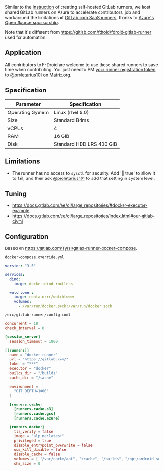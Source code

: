 Similar to the [instruction](<https://gitlab.com/fdroid/wiki/-/wikis/Continuous-Integration-(CI)/Running-self-hosted-GitLab-CI-Runner>) of creating self-hosted GitLab runners, we host shared GitLab runners on Azure to accelerate contributors' job and workaround the limitations of [GitLab.com SaaS runners](https://docs.gitlab.com/ee/ci/runners/), thanks to [Azure's Open Source sponsorship](https://gitlab.com/fdroid/admin/-/issues/296).

Note that it's different from https://gitlab.com/fdroid/fdroid-gitlab-runner used for automation.

## Application

All contributors to F-Droid are welcome to use these shared runners to save time when contributing. You just need to PM [your runner registration token](https://docs.gitlab.com/runner/register/#requirements) to [@proletarius101 on Matrix.org](https://matrix.to/#/@proletarius101:matrix.org).

## Specification

| Parameter        | Specification            |
| ---------------- | ------------------------ |
| Operating System | Linux (rhel 9.0)         |
| Size             | Standard B4ms            |
| vCPUs            | 4                        |
| RAM              | 16 GiB                   |
| Disk             | Standard HDD LRS 400 GiB |

## Limitations

- The runner has no access to `sysctl` for security. Add '|| true' to allow it to fail, and then ask [@proletarius101](https://matrix.to/#/@proletarius101:matrix.org) to add that setting in system level.

## Tuning

- https://docs.gitlab.com/ee/ci/large_repositories/#docker-executor-example
- https://docs.gitlab.com/ee/ci/large_repositories/index.html#our-gitlab-ciyml

## Configuration

Based on https://gitlab.com/TyIsI/gitlab-runner-docker-compose.

`docker-compose.override.yml`

```yaml
version: "3.5"

services:
  dind:
    image: docker:dind-rootless

  watchtower:
    image: containrrr/watchtower
    volumes:
      - /var/run/docker.sock:/var/run/docker.sock
```

`/etc/gitlab-runner/config.toml`

```toml
concurrent = 10
check_interval = 0

[session_server]
  session_timeout = 1800

[[runners]]
  name = "docker-runner"
  url = "https://gitlab.com/"
  token = "***"
  executor = "docker"
  builds_dir = "/builds"
  cache_dir = "/cache"
  
  environment = [
    "GIT_DEPTH=1000"
  ]

  [runners.cache]
    [runners.cache.s3]
    [runners.cache.gcs]
    [runners.cache.azure]

  [runners.docker]
    tls_verify = false
    image = "alpine:latest"
    privileged = true
    disable_entrypoint_overwrite = false
    oom_kill_disable = false
    disable_cache = false
    volumes = [ "/var/cache/apt", "/cache", "/builds", "/opt/android-sdk" ]
    shm_size = 0
```